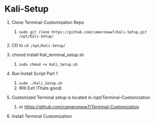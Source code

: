 # Kali-Setup

1. Clone Terminal-Customization Repo
   1. `sudo git clone https://github.com/cameronww7/Kali-Setup.git /opt/Kali-Setup/`

2. CD to `cd /opt/Kali-Setup/`

3. chmod install Kali_terminal_setup.sh
   1. `sudo chmod +x Kali_Setup.sh`

4. Run Install Script Part 1
   1. `sudo ./Kali_Setup.sh`
   2. Will Exit (Thats good)

5. Customized Terminal setup is located in /opt/Terminal-Customization
   1. or <https://github.com/cameronww7/Terminal-Customization>

6. Install Terminal Customization


